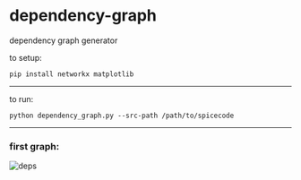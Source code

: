 # dependency-graph
dependency graph generator


to setup:

```
pip install networkx matplotlib
```


---

to run:

```
python dependency_graph.py --src-path /path/to/spicecode
```


---------------------
### first graph:
![deps](https://github.com/user-attachments/assets/ea7b15ee-5a0c-4e10-8444-057d07ceb5e9)
